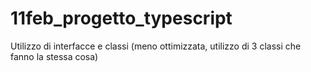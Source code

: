 # 11feb_progetto_typescript
Utilizzo di interfacce e classi (meno ottimizzata, utilizzo di 3 classi che fanno la stessa cosa)
